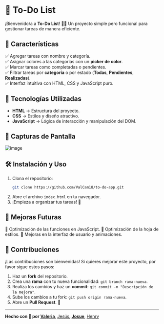 # 📌 To-Do List

¡Bienvenido/a a **To-Do List**! 📝✨ Un proyecto simple pero funcional para gestionar tareas de manera eficiente.

## 🚀 Características

✅ Agregar tareas con nombre y categoría.<br>
✅ Asignar colores a las categorías con un **picker de color**.<br>
✅ Marcar tareas como completadas o pendientes.<br>
✅ Filtrar tareas por **categoría** o por estado (**Todas**, **Pendientes**, **Realizadas**).<br>
✅ Interfaz intuitiva con HTML, CSS y JavaScript puro.

## 🎨 Tecnologías Utilizadas

- **HTML** → Estructura del proyecto.
- **CSS** → Estilos y diseño atractivo.
- **JavaScript** → Lógica de interacción y manipulación del DOM.

## 📸 Capturas de Pantalla
![image](https://github.com/user-attachments/assets/1e3b67d9-d9ba-422e-8512-7586aaa1f15e)



## 🛠 Instalación y Uso

1. Clona el repositorio:
   ```bash
   git clone https://github.com/ValCam18/to-do-app.git
   ```
2. Abre el archivo `index.html` en tu navegador.
3. ¡Empieza a organizar tus tareas! 🎯

## 📌 Mejoras Futuras

🔹 Optimización de las funciones en JavaScript.
🔹 Optimización de la hoja de estilos.
🔹 Mejoras en la interfaz de usuario y animaciones.

## 🤝 Contribuciones

¡Las contribuciones son bienvenidas! Si quieres mejorar este proyecto, por favor sigue estos pasos:
1. Haz un **fork** del repositorio.
2. Crea una **rama** con tu nueva funcionalidad: `git branch rama-nueva`.
3. Realiza los cambios y haz un **commit**: `git commit -m "Descripción de la mejora"`.
4. Sube los cambios a tu fork: `git push origin rama-nueva`.
5. Abre un **Pull Request**. 🚀


---
**Hecho con 💙 por [Valeria](https://github.com/ValCam18)**, [Jesús](https://github.com/misael6743413)**, [Josue](https://github.com/RoFi-2016)**, [Henry](https://github.com/HenryOmar1209)
